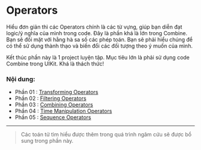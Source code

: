 # Operators

Hiểu đơn giản thì các Operators chính là các từ vựng, giúp bạn diễn đạt logic/ý nghĩa của mình trong code. Đây là phần khá là lớn trong Combine. Bạn sẽ đối mặt với hằng hà sa số các phép toán. Bạn sẽ phải hiểu chúng để có thể sử dụng thành thạo và biến đổi các đối tượng theo ý muốn của mình.

Kết thúc phần này là 1 project luyện tập. Mục tiêu lớn là phải sử dụng code Combine trong UIKit. Khá là thách thức!

### Nội dung:

* Phần 01 : [Transforming Operators](./01_Transforming.md)
* Phần 02 : [Filtering Operators](./02_Filtering.md)
* Phần 03 : [Combining Operators](./03_Combining.md)
* Phần 04 : [Time Manipulation Operators](./04_TimeManipulation.md)
* Phần 05 : [Sequence Operators](./05_Sequence.md)

---
> Các toán tử tìm hiểu được thêm trong quá trình ngâm cứu sẽ được bổ sung trong phần này.
